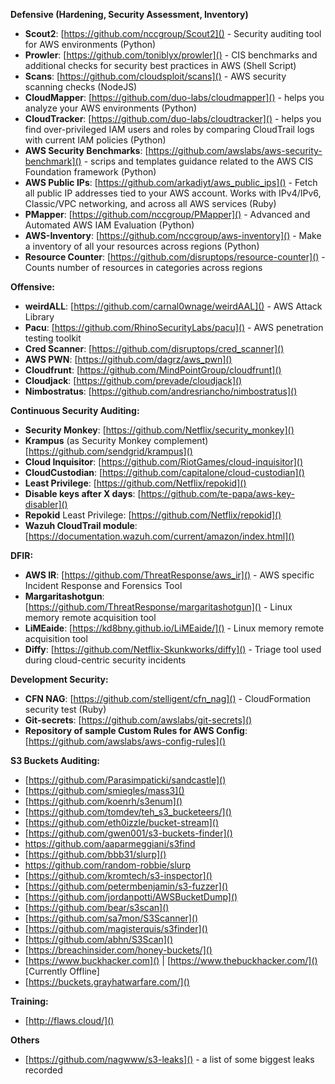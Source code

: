 **Defensive (Hardening, Security Assessment, Inventory)**

* **Scout2**: [https://github.com/nccgroup/Scout2]() - Security auditing tool for AWS environments (Python)
* **Prowler**: [https://github.com/toniblyx/prowler]() - CIS benchmarks and additional checks for security best practices in AWS (Shell Script)
* **Scans**: [https://github.com/cloudsploit/scans]() - AWS security scanning checks (NodeJS)
* **CloudMapper**: [https://github.com/duo-labs/cloudmapper]() - helps you analyze your AWS environments (Python)
* **CloudTracker**: [https://github.com/duo-labs/cloudtracker]() - helps you find over-privileged IAM users and roles by comparing CloudTrail logs with current IAM policies (Python)
* **AWS Security Benchmarks**: [https://github.com/awslabs/aws-security-benchmark]() - scrips and templates guidance related to the AWS CIS Foundation framework (Python)
* **AWS Public IPs**: [https://github.com/arkadiyt/aws_public_ips]() - Fetch all public IP addresses tied to your AWS account. Works with IPv4/IPv6, Classic/VPC networking, and across all AWS services (Ruby)
* **PMapper**: [https://github.com/nccgroup/PMapper]() - Advanced and Automated AWS IAM Evaluation (Python)
* **AWS-Inventory**: [https://github.com/nccgroup/aws-inventory]() - Make a inventory of all your resources across regions (Python)
* **Resource Counter**: [https://github.com/disruptops/resource-counter]() - Counts number of resources in categories across regions

**Offensive:**

* **weirdALL**: [https://github.com/carnal0wnage/weirdAAL]() - AWS Attack Library
* **Pacu**: [https://github.com/RhinoSecurityLabs/pacu]() - AWS penetration testing toolkit
* **Cred Scanner**: [https://github.com/disruptops/cred_scanner]() 
* **AWS PWN**: [https://github.com/dagrz/aws_pwn]() 
* **Cloudfrunt**: [https://github.com/MindPointGroup/cloudfrunt]()
* **Cloudjack**: [https://github.com/prevade/cloudjack]()
* **Nimbostratus**: [https://github.com/andresriancho/nimbostratus]()

**Continuous Security Auditing:**

* **Security Monkey**: [https://github.com/Netflix/security_monkey]()
* **Krampus** (as Security Monkey complement) [https://github.com/sendgrid/krampus]() 
* **Cloud Inquisitor**: [https://github.com/RiotGames/cloud-inquisitor]()
* **CloudCustodian**: [https://github.com/capitalone/cloud-custodian]()
* **Least Privilege**: [https://github.com/Netflix/repokid]()
* **Disable keys after X days**: [https://github.com/te-papa/aws-key-disabler]()
* **Repokid** Least Privilege: [https://github.com/Netflix/repokid]()
* **Wazuh CloudTrail module**:  [https://documentation.wazuh.com/current/amazon/index.html]()

**DFIR:** 

* **AWS IR**: [https://github.com/ThreatResponse/aws_ir]() - AWS specific Incident Response and Forensics Tool
* **Margaritashotgun**: [https://github.com/ThreatResponse/margaritashotgun]() - Linux memory remote acquisition tool
* **LiMEaide**: [https://kd8bny.github.io/LiMEaide/]() - Linux memory remote acquisition tool
* **Diffy**: [https://github.com/Netflix-Skunkworks/diffy]() - Triage tool used during cloud-centric security incidents

**Development Security:**

* **CFN NAG**: [https://github.com/stelligent/cfn_nag]() -  CloudFormation security test (Ruby)
* **Git-secrets**: [https://github.com/awslabs/git-secrets]()
* **Repository of sample Custom Rules for AWS Config**: [https://github.com/awslabs/aws-config-rules]()

**S3 Buckets Auditing:**

* [https://github.com/Parasimpaticki/sandcastle]() 
* [https://github.com/smiegles/mass3]()
* [https://github.com/koenrh/s3enum]()
* [https://github.com/tomdev/teh_s3_bucketeers/]() 
* [https://github.com/eth0izzle/bucket-stream]() 
* [https://github.com/gwen001/s3-buckets-finder]() 
* [https://github.com/aaparmeggiani/s3find ]()
* [https://github.com/bbb31/slurp]() 
* [https://github.com/random-robbie/slurp ]()
* [https://github.com/kromtech/s3-inspector]() 
* [https://github.com/petermbenjamin/s3-fuzzer]() 
* [https://github.com/jordanpotti/AWSBucketDump]() 
* [https://github.com/bear/s3scan]() 
* [https://github.com/sa7mon/S3Scanner]() 
* [https://github.com/magisterquis/s3finder]() 
* [https://github.com/abhn/S3Scan]() 
* [https://breachinsider.com/honey-buckets/]() 
* [https://www.buckhacker.com]() | [https://www.thebuckhacker.com/]()    [Currently Offline]
* [https://buckets.grayhatwarfare.com/]()


**Training:**

* [http://flaws.cloud/]() 

**Others**

* [https://github.com/nagwww/s3-leaks]() - a list of some biggest leaks recorded 
